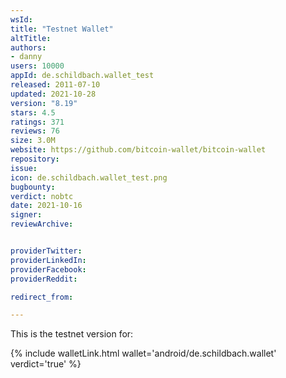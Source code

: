 ```yaml
---
wsId: 
title: "Testnet Wallet"
altTitle: 
authors:
- danny
users: 10000
appId: de.schildbach.wallet_test
released: 2011-07-10
updated: 2021-10-28
version: "8.19"
stars: 4.5
ratings: 371
reviews: 76
size: 3.0M
website: https://github.com/bitcoin-wallet/bitcoin-wallet
repository: 
issue: 
icon: de.schildbach.wallet_test.png
bugbounty: 
verdict: nobtc
date: 2021-10-16
signer: 
reviewArchive:


providerTwitter: 
providerLinkedIn: 
providerFacebook: 
providerReddit: 

redirect_from:

---
```



This is the testnet version for: 

{% include walletLink.html wallet='android/de.schildbach.wallet' verdict='true' %}

